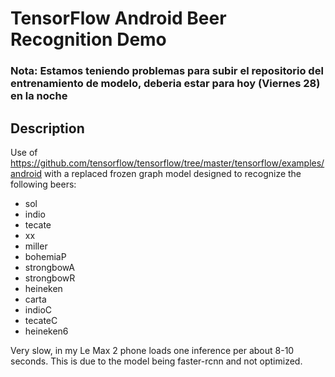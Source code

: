 # TensorFlow Android Beer Recognition Demo
### Nota: Estamos teniendo problemas para subir el repositorio del entrenamiento de modelo, deberia estar para hoy (Viernes 28) en la noche


## Description

Use of https://github.com/tensorflow/tensorflow/tree/master/tensorflow/examples/android with a replaced frozen graph model designed to recognize the following beers:

- sol
- indio
- tecate
- xx
- miller
- bohemiaP
- strongbowA
- strongbowR
- heineken
- carta
- indioC
- tecateC
- heineken6

Very slow, in my Le Max 2 phone loads one inference per about 8-10 seconds. This is due to the model being faster-rcnn and not optimized.
